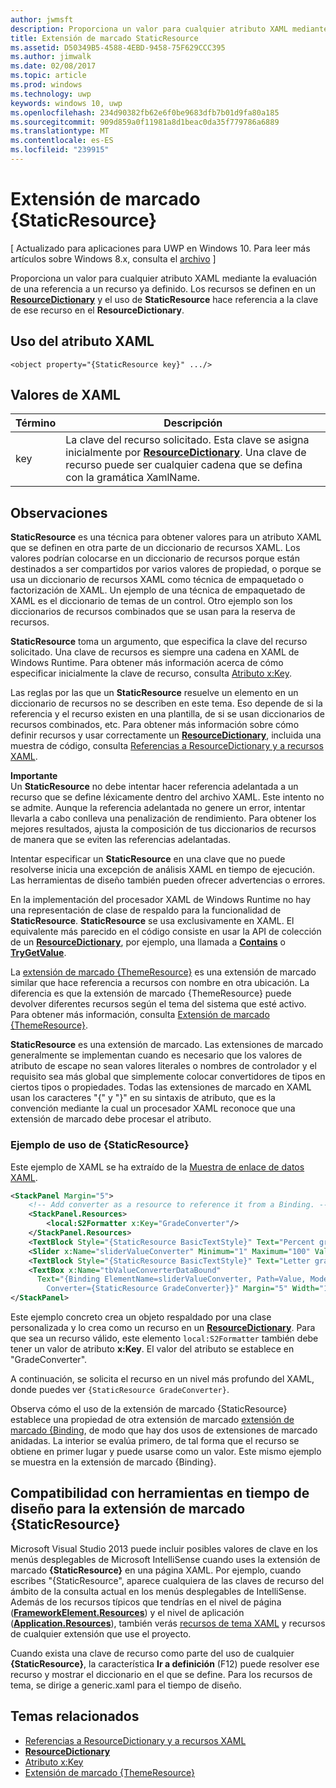```yaml
---
author: jwmsft
description: Proporciona un valor para cualquier atributo XAML mediante la evaluación de una referencia a un recurso ya definido. Los recursos se definen en un ResourceDictionary, y el uso de StaticResource hace referencia a la clave de ese recurso en el ResourceDictionary.
title: Extensión de marcado StaticResource
ms.assetid: D50349B5-4588-4EBD-9458-75F629CCC395
ms.author: jimwalk
ms.date: 02/08/2017
ms.topic: article
ms.prod: windows
ms.technology: uwp
keywords: windows 10, uwp
ms.openlocfilehash: 234d90382fb62e6f0be9683dfb7b01d9fa80a185
ms.sourcegitcommit: 909d859a0f11981a8d1beac0da35f779786a6889
ms.translationtype: MT
ms.contentlocale: es-ES
ms.locfileid: "239915"
---
```

# <a name="staticresource-markup-extension"></a>Extensión de marcado {StaticResource}

\[ Actualizado para aplicaciones para UWP en Windows 10. Para leer más artículos sobre Windows 8.x, consulta el [archivo](http://go.microsoft.com/fwlink/p/?linkid=619132) \]

Proporciona un valor para cualquier atributo XAML mediante la evaluación de una referencia a un recurso ya definido. Los recursos se definen en un [**ResourceDictionary**](https://msdn.microsoft.com/library/windows/apps/br208794) y el uso de **StaticResource** hace referencia a la clave de ese recurso en el **ResourceDictionary**.

## <a name="xaml-attribute-usage"></a>Uso del atributo XAML

``` syntax
<object property="{StaticResource key}" .../>
```

## <a name="xaml-values"></a>Valores de XAML

| Término | Descripción |
|------|-------------|
| key | La clave del recurso solicitado. Esta clave se asigna inicialmente por [**ResourceDictionary**](https://msdn.microsoft.com/library/windows/apps/br208794). Una clave de recurso puede ser cualquier cadena que se defina con la gramática XamlName. |

## <a name="remarks"></a>Observaciones

**StaticResource** es una técnica para obtener valores para un atributo XAML que se definen en otra parte de un diccionario de recursos XAML. Los valores podrían colocarse en un diccionario de recursos porque están destinados a ser compartidos por varios valores de propiedad, o porque se usa un diccionario de recursos XAML como técnica de empaquetado o factorización de XAML. Un ejemplo de una técnica de empaquetado de XAML es el diccionario de temas de un control. Otro ejemplo son los diccionarios de recursos combinados que se usan para la reserva de recursos.

**StaticResource** toma un argumento, que especifica la clave del recurso solicitado. Una clave de recursos es siempre una cadena en XAML de Windows Runtime. Para obtener más información acerca de cómo especificar inicialmente la clave de recurso, consulta [Atributo x:Key](x-key-attribute.md).

Las reglas por las que un **StaticResource** resuelve un elemento en un diccionario de recursos no se describen en este tema. Eso depende de si la referencia y el recurso existen en una plantilla, de si se usan diccionarios de recursos combinados, etc. Para obtener más información sobre cómo definir recursos y usar correctamente un [**ResourceDictionary**](https://msdn.microsoft.com/library/windows/apps/br208794), incluida una muestra de código, consulta [Referencias a ResourceDictionary y a recursos XAML](https://msdn.microsoft.com/library/windows/apps/mt187273).

**Importante**  
Un **StaticResource** no debe intentar hacer referencia adelantada a un recurso que se define léxicamente dentro del archivo XAML. Este intento no se admite. Aunque la referencia adelantada no genere un error, intentar llevarla a cabo conlleva una penalización de rendimiento. Para obtener los mejores resultados, ajusta la composición de tus diccionarios de recursos de manera que se eviten las referencias adelantadas.

Intentar especificar un **StaticResource** en una clave que no puede resolverse inicia una excepción de análisis XAML en tiempo de ejecución. Las herramientas de diseño también pueden ofrecer advertencias o errores.

En la implementación del procesador XAML de Windows Runtime no hay una representación de clase de respaldo para la funcionalidad de **StaticResource**. **StaticResource** se usa exclusivamente en XAML. El equivalente más parecido en el código consiste en usar la API de colección de un [**ResourceDictionary**](https://msdn.microsoft.com/library/windows/apps/br208794), por ejemplo, una llamada a [**Contains**](https://msdn.microsoft.com/library/windows/apps/jj635925) o [**TryGetValue**](https://msdn.microsoft.com/library/windows/apps/jj603139).

La [extensión de marcado {ThemeResource}](themeresource-markup-extension.md) es una extensión de marcado similar que hace referencia a recursos con nombre en otra ubicación. La diferencia es que la extensión de marcado {ThemeResource} puede devolver diferentes recursos según el tema del sistema que esté activo. Para obtener más información, consulta [Extensión de marcado {ThemeResource}](themeresource-markup-extension.md).

**StaticResource** es una extensión de marcado. Las extensiones de marcado generalmente se implementan cuando es necesario que los valores de atributo de escape no sean valores literales o nombres de controlador y el requisito sea más global que simplemente colocar convertidores de tipos en ciertos tipos o propiedades. Todas las extensiones de marcado en XAML usan los caracteres "\{" y "\}" en su sintaxis de atributo, que es la convención mediante la cual un procesador XAML reconoce que una extensión de marcado debe procesar el atributo.

### <a name="an-example-staticresource-usage"></a>Ejemplo de uso de {StaticResource}

Este ejemplo de XAML se ha extraído de la [Muestra de enlace de datos XAML](http://go.microsoft.com/fwlink/p/?linkid=226854).

```xml
<StackPanel Margin="5">
    <!-- Add converter as a resource to reference it from a Binding. --> 
    <StackPanel.Resources>
        <local:S2Formatter x:Key="GradeConverter"/>
    </StackPanel.Resources>
    <TextBlock Style="{StaticResource BasicTextStyle}" Text="Percent grade:" Margin="5" />
    <Slider x:Name="sliderValueConverter" Minimum="1" Maximum="100" Value="70" Margin="5"/>
    <TextBlock Style="{StaticResource BasicTextStyle}" Text="Letter grade:" Margin="5"/>
    <TextBox x:Name="tbValueConverterDataBound"
      Text="{Binding ElementName=sliderValueConverter, Path=Value, Mode=OneWay,  
        Converter={StaticResource GradeConverter}}" Margin="5" Width="150"/> 
</StackPanel> 
```

Este ejemplo concreto crea un objeto respaldado por una clase personalizada y lo crea como un recurso en un [**ResourceDictionary**](https://msdn.microsoft.com/library/windows/apps/br208794). Para que sea un recurso válido, este elemento `local:S2Formatter` también debe tener un valor de atributo **x:Key**. El valor del atributo se establece en "GradeConverter".

A continuación, se solicita el recurso en un nivel más profundo del XAML, donde puedes ver `{StaticResource GradeConverter}`.

Observa cómo el uso de la extensión de marcado {StaticResource} establece una propiedad de otra extensión de marcado [extensión de marcado {Binding](binding-markup-extension.md), de modo que hay dos usos de extensiones de marcado anidadas. La interior se evalúa primero, de tal forma que el recurso se obtiene en primer lugar y puede usarse como un valor. Este mismo ejemplo se muestra en la extensión de marcado {Binding}.

## <a name="design-time-tools-support-for-the-staticresource-markup-extension"></a>Compatibilidad con herramientas en tiempo de diseño para la extensión de marcado **{StaticResource}**

Microsoft Visual Studio 2013 puede incluir posibles valores de clave en los menús desplegables de Microsoft IntelliSense cuando uses la extensión de marcado **{StaticResource}** en una página XAML. Por ejemplo, cuando escribes "{StaticResource", aparece cualquiera de las claves de recurso del ámbito de la consulta actual en los menús desplegables de IntelliSense. Además de los recursos típicos que tendrías en el nivel de página ([**FrameworkElement.Resources**](https://msdn.microsoft.com/library/windows/apps/br208740)) y el nivel de aplicación ([**Application.Resources**](https://msdn.microsoft.com/library/windows/apps/br242338)), también verás [recursos de tema XAML](https://msdn.microsoft.com/library/windows/apps/mt187274) y recursos de cualquier extensión que use el proyecto.

Cuando exista una clave de recurso como parte del uso de cualquier **{StaticResource}**, la característica **Ir a definición** (F12) puede resolver ese recurso y mostrar el diccionario en el que se define. Para los recursos de tema, se dirige a generic.xaml para el tiempo de diseño.

## <a name="related-topics"></a>Temas relacionados

* [Referencias a ResourceDictionary y a recursos XAML](https://msdn.microsoft.com/library/windows/apps/mt187273)
* [**ResourceDictionary**](https://msdn.microsoft.com/library/windows/apps/br208794)
* [Atributo x:Key](x-key-attribute.md)
* [Extensión de marcado {ThemeResource}](themeresource-markup-extension.md)

